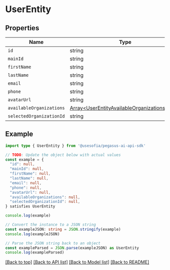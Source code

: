 
# UserEntity


## Properties

Name | Type
------------ | -------------
`id` | string
`mainId` | string
`firstName` | string
`lastName` | string
`email` | string
`phone` | string
`avatarUrl` | string
`availableOrganizations` | [Array&lt;UserEntityAvailableOrganizationsInner&gt;](UserEntityAvailableOrganizationsInner.md)
`selectedOrganizationId` | string

## Example

```typescript
import type { UserEntity } from '@usesofia/pegasus-ai-api-sdk'

// TODO: Update the object below with actual values
const example = {
  "id": null,
  "mainId": null,
  "firstName": null,
  "lastName": null,
  "email": null,
  "phone": null,
  "avatarUrl": null,
  "availableOrganizations": null,
  "selectedOrganizationId": null,
} satisfies UserEntity

console.log(example)

// Convert the instance to a JSON string
const exampleJSON: string = JSON.stringify(example)
console.log(exampleJSON)

// Parse the JSON string back to an object
const exampleParsed = JSON.parse(exampleJSON) as UserEntity
console.log(exampleParsed)
```

[[Back to top]](#) [[Back to API list]](../README.md#api-endpoints) [[Back to Model list]](../README.md#models) [[Back to README]](../README.md)


